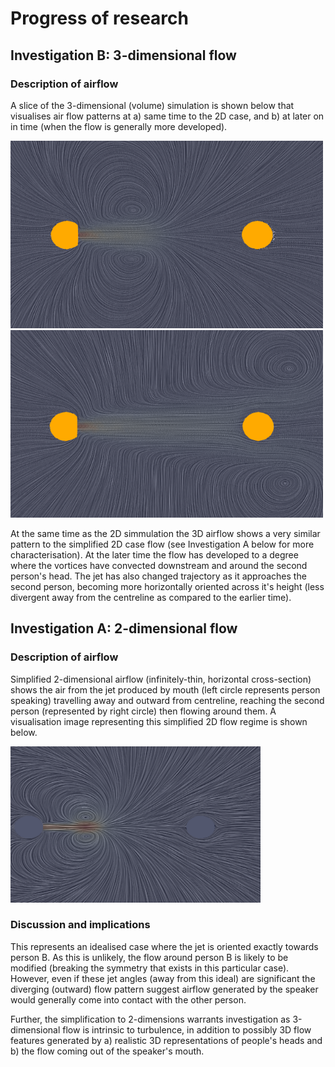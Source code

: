 # Progress of research
## Investigation B: 3-dimensional flow
### Description of airflow
A slice of the 3-dimensional (volume) simulation is shown below that visualises air flow patterns at a) same time to the 2D case, and b) at later on in time (when the flow is generally more developed). 

<img src="3D-streamlines_t10.png" width="500" height="300"/> <img src="3D-streamlines_t75.png" width="500" height="300"/> 

At the same time as the 2D simmulation the 3D airflow shows a very similar pattern to the simplified 2D case flow (see Investigation A below for more characterisation). At the later time the flow has developed to a degree where the vortices have convected downstream and around the second person's head. The jet has also changed trajectory as it approaches the second person, becoming more horizontally oriented across it's height (less divergent away from the centreline as compared to the earlier time).

## Investigation A: 2-dimensional flow
### Description of airflow
Simplified 2-dimensional airflow (infinitely-thin, horizontal cross-section) shows the air from the jet produced by mouth (left circle represents person speaking) travelling away and outward from centreline, reaching the second person (represented by right circle) then flowing around them. A visualisation image representing this simplified 2D flow regime is shown below.

<img src="2D-streamlines.png" width="400" height="250">

### Discussion and implications
This represents an idealised case where the jet is oriented exactly towards person B. As this is unlikely, the flow around person B is likely to be modified (breaking the symmetry that exists in this particular case). However, even if these jet angles (away from this ideal) are significant the diverging (outward) flow pattern suggest airflow generated by the speaker would generally come into contact with the other person. 

Further, the simplification to 2-dimensions warrants investigation as 3-dimensional flow is intrinsic to turbulence, in addition to possibly 3D flow features generated by a) realistic 3D representations of people's heads and b) the flow coming out of the speaker's mouth. 
